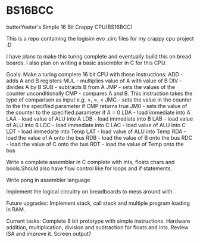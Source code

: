 # BS16BCC
butterYeeter's Simple 16 Bit Crappy CPU(BS16BCC)

This is a repo containing the logisim evo .circ files for my crappy cpu project :D

I have plans to make this turing complete and eventually build this on bread boards. I also plan on writing a basic assembler in C for this CPU.

Goals:
Make a turing complete 16 bit CPU with these instructions:
    ADD - adds A and B registers
    MUL - multiplies value of A with value of B
    DIV - divides A by B
    SUB - subtracts B from A
    JMP - sets the values of the counter unconditionally
    CMP - compares A and B. This instruction takes the type of comparison as input e.g. >, =, <
    JMC - sets the value in the counter to the the specified parameter if CMP returns true
    JM0 - sets the value of the counter to the specified parameter if A = 0
    LDA - load immediate into A
    LAA - load value of ALU into A
    LDB - load immediate into B
    LAB - load value of ALU into B
    LDC - load immediate into C
    LAC - load value of ALU into C
    LDT - load immedaite into Temp
    LAT - load value of ALU into Temp
    RDA - load the value of A onto the bus 
    RDB - load the value of B onto the bus
    RDC - load the value of C onto the bus
    RDT - load the value of Temp onto the bus
    
  Write a complete assembler in C complete with ints, floats chars and bools.Should also have 
  flow control like for loops and if statements.
  
  Write pong in assembler language
  
  Implement the logical circuitry on breadboards to mess around with.
  
  Future upgrades:
    Implement stack, call stack and multiple program loading in RAM.
  
  
  Current tasks:
    Complete 8 bit prototype with simple instructions.
    Hardware addition, multiplication, division and subtraction for floats and ints.
    Review ISA and improve it.
    Screen output?
    
    
